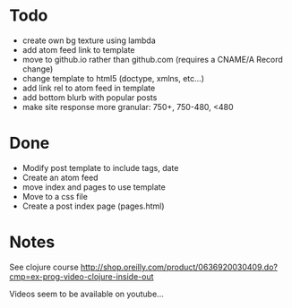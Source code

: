 Todo
====
 * create own bg texture using lambda
 * add atom feed link to template
 * move to github.io rather than github.com (requires a CNAME/A Record change)
 * change template to html5 (doctype, xmlns, etc...)
 * add link rel to atom feed in template
 * add bottom blurb with popular posts 
 * make site response more granular: 750+, 750-480, <480

Done
====
 * Modify post template to include tags, date
 * Create an atom feed
 * move index and pages to use template
 * Move to a css file
 * Create a post index page (pages.html)


Notes
=====
See clojure course http://shop.oreilly.com/product/0636920030409.do?cmp=ex-prog-video-clojure-inside-out

Videos seem to be available on youtube...
